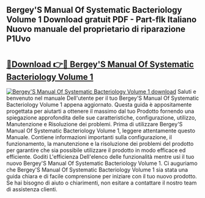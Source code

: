 ## Bergey'S Manual Of Systematic Bacteriology Volume 1 Download gratuit PDF - Part-flk Italiano Nuovo manuale del proprietario di riparazione P1Uvo

# <h2><a href="http://dfbjl8.blite.top/?on=Bergey%27S+Manual+Of+Systematic+Bacteriology+Volume+1">🔗Download 👉🔴 Bergey'S Manual Of Systematic Bacteriology Volume 1</a></h2>

[![Bergey'S Manual Of Systematic Bacteriology Volume 1 download](https://i.imgur.com/lujVjoI.png)](http://dfbjl8.blite.top/?on=Bergey%27S+Manual+Of+Systematic+Bacteriology+Volume+1)
Saluti e benvenuto nel manuale Dell'utente per il tuo Bergey'S Manual Of Systematic Bacteriology Volume 1 appena aggiornato. Questa guida è appositamente progettata per aiutarti a ottenere il massimo dal tuo Prodotto fornendo una spiegazione approfondita delle sue caratteristiche, configurazione, utilizzo, Manutenzione e Risoluzione dei problemi. Prima di utilizzare Bergey'S Manual Of Systematic Bacteriology Volume 1, leggere attentamente questo Manuale. Contiene informazioni importanti sulla configurazione, il funzionamento, la manutenzione e la risoluzione dei problemi del prodotto per garantire che sia possibile utilizzare il prodotto in modo efficace ed efficiente. Goditi L'efficienza Dell'elenco delle funzionalità mentre usi il tuo nuovo Bergey'S Manual Of Systematic Bacteriology Volume 1. Ci auguriamo che Bergey'S Manual Of Systematic Bacteriology Volume 1 sia stata una guida chiara e di facile comprensione per iniziare con il tuo nuovo prodotto. Se hai bisogno di aiuto o chiarimenti, non esitare a contattare il nostro team di assistenza clienti.
